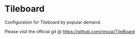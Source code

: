 # Tileboard
Configuration for Tileboard by popular demand.

Please visit the official git @ https://github.com/resoai/TileBoard
